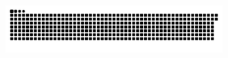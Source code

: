 
 
  ![Snake animation](https://github.com/andrevalasco/andrevalasco/blob/output/github-contribution-grid-snake.svg)
 
</div>
